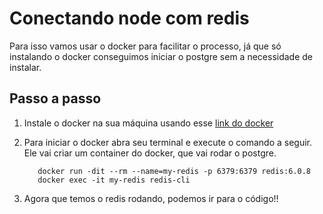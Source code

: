 # Conectando node com redis

Para isso vamos usar o docker para facilitar o processo, já que só instalando o docker conseguimos iniciar o postgre sem a necessidade de instalar.

## Passo a passo

1. Instale o docker na sua máquina usando esse
   [link do docker](https://www.docker.com/get-started/)


1. Para iniciar o docker abra seu terminal e execute o comando a seguir. Ele vai criar um container do docker, que vai rodar o postgre.

   ```
      docker run -dit --rm --name=my-redis -p 6379:6379 redis:6.0.8
      docker exec -it my-redis redis-cli
   ```

1. Agora que temos o redis rodando, podemos ir para o código!!